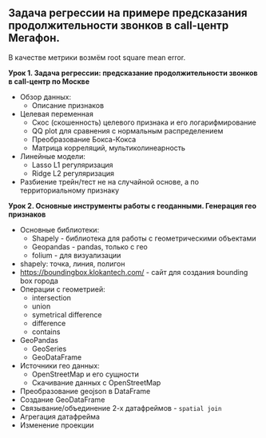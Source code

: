 ## Задача регрессии на примере предсказания продолжительности звонков в call-центр Мегафон.

В качестве метрики возмём root square mean error.

**Урок 1. Задача регрессии: предсказание продолжительности звонков в call-центр по Москве**
- Обзор данных:
  -  Описание признаков
- Целевая переменная
  -  Скос (скошенность) целевого признака и его логарифмирование
  -  QQ plot для сравнения с нормальным распределением
  -  Преобразование Бокса-Кокса
  -  Матрица корреляций, мультиколинеарность
- Линейные модели:
  - Lasso L1 регуляризация
  - Ridge L2 регуляризация
- Разбиение трейн/тест не на случайной основе, а по территориальному признаку

**Урок 2. Основные инструменты работы с геоданными. Генерация гео признаков**

- Основные библиотеки:
  - Shapely - библиотека для работы с геометрическими объектами
  - Geopandas - pandas, только с гео
  - folium - для визуализации
- shapely: точка, линия, полигон
- https://boundingbox.klokantech.com/ - сайт для создания bounding box города
- Операции с геометрией:
  - intersection
  - union
  - symetrical difference
  - difference
  - contains
- GeoPandas
  - GeoSeries
  - GeoDataFrame
- Источники гео данных:
  - OpenStreetMap и его сущности
  - Скачивание данных с OpenStreetMap
- Преобразование geojson в DataFrame
- Создание GeoDataFrame
- Связывание/объединение 2-х датафреймов - `spatial join`
- Агрегация датафрейма
- Изменение проекции